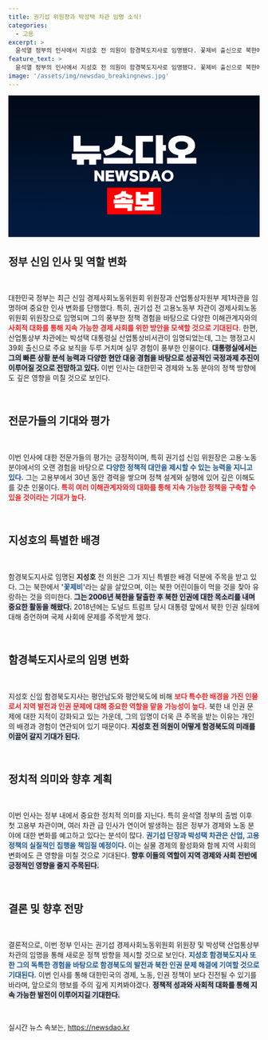 ```yaml
---
title: 권기섭 위원장과 박성택 차관 임명 소식!
categories:
  - 고용
excerpt: >
  윤석열 정부의 인사에서 지성호 전 의원이 함경북도지사로 임명됐다. 꽃제비 출신으로 북한에서의 험난한 경험을 바탕으로 인권 문제를 증언하며 정치에 입문한 그의 행보에 관심이 집중된다!
feature_text: >
  윤석열 정부의 인사에서 지성호 전 의원이 함경북도지사로 임명됐다. 꽃제비 출신으로 북한에서의 험난한 경험을 바탕으로 인권 문제를 증언하며 정치에 입문한 그의 행보에 관심이 집중된다!
image: '/assets/img/newsdao_breakingnews.jpg'
---
```


<p><img src="/assets/img/newsdao_breakingnews.jpg" alt="koreaapp 속보" /></p>

<h2 data-ke-size="size26">정부 신임 인사 및 역할 변화</h2>

<p data-ke-size="size16">&nbsp;</p>

<p>대한민국 정부는 최근 신임 경제사회노동위원회 위원장과 산업통상자원부 제1차관을 임명하며 중요한 인사 변화를 단행했다. 특히, 권기섭 전 고용노동부 차관이 경제사회노동위원회 위원장으로 임명되며 그의 풍부한 정책 경험을 바탕으로 다양한 이해관계자와의 <b><span style="color: #ee2323;">사회적 대화를 통해 지속 가능한 경제 사회를 위한 방안을 모색할 것으로 기대된다.</span></b> 한편, 산업통상부 차관에는 박성택 대통령실 산업통상비서관이 임명되었는데, 그는 행정고시 39회 출신으로 주요 보직을 두루 거치며 실무 경험이 풍부한 인물이다. <b><span style="background-color: #21538527;">대통령실에서는 그의 빠른 상황 분석 능력과 다양한 현안 대응 경험을 바탕으로 성공적인 국정과제 추진이 이루어질 것으로 전망하고 있다.</span></b> 이번 인사는 대한민국 경제와 노동 분야의 정책 방향에도 깊은 영향을 미칠 것으로 보인다. </p>

<p data-ke-size="size16">&nbsp;</p>

<h2 data-ke-size="size26">전문가들의 기대와 평가</h2>

<p data-ke-size="size16">&nbsp;</p>

<p>이번 인사에 대한 전문가들의 평가는 긍정적이며, 특히 권기섭 신임 위원장은 고용·노동 분야에서의 오랜 경험을 바탕으로 <b><span style="color: #1a5490;">다양한 정책적 대안을 제시할 수 있는 능력을 지니고 있다.</span></b> 그는 고용부에서 30년 동안 경력을 쌓으며 정책 설계와 실행에 있어 깊은 이해도를 갖춘 인물이다. <b><span style="color: #ee2323;">특히 여러 이해관계자와의 대화를 통해 지속 가능한 정책을 구축할 수 있을 것이라는 기대가 높다.</span></b> </p>

<p data-ke-size="size16">&nbsp;</p>

<h2 data-ke-size="size26">지성호의 특별한 배경</h2>

<p data-ke-size="size16">&nbsp;</p>

<p>함경북도지사로 임명된 <b>지성호</b> 전 의원은 그가 지닌 특별한 배경 덕분에 주목을 받고 있다. 그는 북한에서 <b><span style="color: #1a5490;">'꽃제비'</span></b>라는 삶을 살았으며, 이는 북한 어린이들이 먹을 것을 찾아 유랑하는 것을 의미한다. <b><span style="background-color: #21538527;">그는 2006년 북한을 탈출한 후 북한 인권에 대한 목소리를 내며 중요한 활동을 해왔다.</span></b> 2018년에는 도널드 트럼프 당시 대통령 앞에서 북한 인권 실태에 대해 증언하며 국제 사회에 문제를 주목받게 했다. </p>

<p data-ke-size="size16">&nbsp;</p>

<h2 data-ke-size="size26">함경북도지사로의 임명 변화</h2>

<p data-ke-size="size16">&nbsp;</p>

<p>지성호 신임 함경북도지사는 평안남도와 평안북도에 비해 <b><span style="color: #ee2323;">보다 특수한 배경을 가진 인물로서 지역 발전과 인권 문제에 대해 중요한 역할을 맡을 가능성이 높다.</span></b> 북한 내 인권 문제에 대한 지적이 강화되고 있는 가운데, 그의 임명이 더욱 큰 주목을 받는 이유는 개인의 배경과 경험이 연관되어 있기 때문이다. <b><span style="background-color: #21538527;">지성호 전 의원이 어떻게 함경북도의 미래를 이끌어 갈지 기대가 된다.</span></b> </p>

<p data-ke-size="size16">&nbsp;</p>

<h2 data-ke-size="size26">정치적 의미와 향후 계획</h2>

<p data-ke-size="size16">&nbsp;</p>

<p>이번 인사는 정부 내에서 중요한 정치적 의미를 지닌다. 특히 윤석열 정부의 출범 이후 첫 고용부 차관이며, 여러 차관 급 인사가 연이어 발생하는 점은 정부가 경제와 노동 분야에 대한 변화를 예고하고 있다는 분석이 많다. <b><span style="color: #1a5490;">권기섭 단장과 박성택 차관은 산업, 고용 정책의 실질적인 집행을 책임질 예정이다.</span></b> 이는 실물 경제의 활성화와 함께 지역 사회의 변화에도 큰 영향을 미칠 것으로 기대된다. <b><span style="background-color: #21538527;">향후 이들의 역할이 지역 경제와 사회 전반에 긍정적인 영향을 줄지 주목된다.</span></b> </p>

<p data-ke-size="size16">&nbsp;</p>

<h2 data-ke-size="size26">결론 및 향후 전망</h2>

<p data-ke-size="size16">&nbsp;</p>

<p>결론적으로, 이번 정부 인사는 권기섭 경제사회노동위원회 위원장 및 박성택 산업통상부 차관의 임명을 통해 새로운 정책 방향을 제시할 것으로 보인다. <b><span style="color: #1a5490;">지성호 함경북도지사 또한 그의 독특한 경험을 바탕으로 함경북도의 발전과 북한 인권 문제 해결에 기여할 것으로 기대된다.</span></b> 이번 인사를 통해 대한민국의 경제, 노동, 인권 정책이 보다 진전될 수 있기를 바라며, 앞으로의 행보를 주의 깊게 지켜봐야겠다. <b><span style="background-color: #21538527;">정책적 성과와 사회적 대화를 통해 지속 가능한 발전이 이루어지길 기대한다.</span></b></p>

<p data-ke-size="size16">&nbsp;</p>
실시간 뉴스 속보는, <a href="https://newsdao.kr" rel="dofollow">https://newsdao.kr</a>


